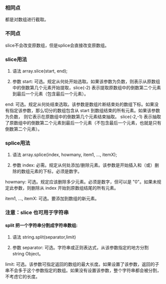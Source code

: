 ### 相同点
都是对数组进行截取。

### 不同点
slice不会改变原数组，但是splice会直接改变原数组。

### slice用法 

1. 语法
array.slice(start, end);

2. 参数
start: 可选。规定从何处开始选取。如果该参数为负数，则表示从原数组中的倒数第几个元素开始提取，slice(-2) 表示提取原数组中的倒数第二个元素到最后一个元素（包含最后一个元素）。

end: 可选。规定从何处结束选取。该参数是数组片断结束处的数组下标。如果没有指定该参数，那么切分的数组包含从 start 到数组结束的所有元素。如果该参数为负数， 则它表示在原数组中的倒数第几个元素结束抽取。 slice(-2,-1) 表示抽取了原数组中的倒数第二个元素到最后一个元素（不包含最后一个元素，也就是只有倒数第二个元素）。



### splice用法
1. 语法
array.splice(index, howmany, item1, ..., itemX);

2. 参数
index: 必需。规定从何处添加/删除元素。该参数是开始插入和（或）删除的数组元素的下标，必须是数字。

howmany: 可选。规定应该删除多少元素。必须是数字，但可以是 "0"。如果未规定此参数，则删除从 index 开始到原数组结尾的所有元素。

item1, ..., itemX: 可选。要添加到数组的新元素。

### 注意：slice 也可用于字符串

#### split 把一个字符串分割成字符串数组:
1. 语法
string.split(separator,limit)

2. 参数
separator: 可选。字符串或正则表达式，从该参数指定的地方分割 string Object。

limit: 可选。该参数可指定返回的数组的最大长度。如果设置了该参数，返回的子串不会多于这个参数指定的数组。如果没有设置该参数，整个字符串都会被分割，不考虑它的长度。
